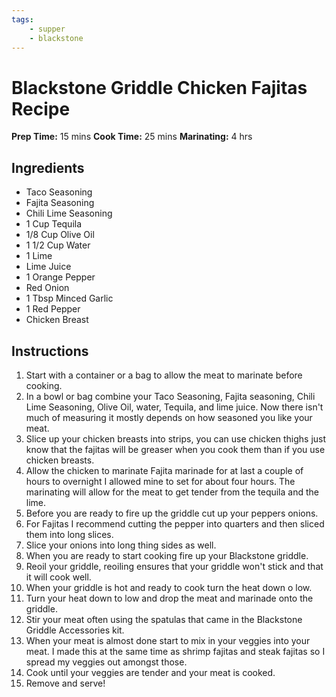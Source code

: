 ```yaml
---
tags:
    - supper
    - blackstone
---
```


# Blackstone Griddle Chicken Fajitas Recipe

**Prep Time:** 15 mins
**Cook Time:** 25 mins
**Marinating:** 4 hrs

## Ingredients

- Taco Seasoning
- Fajita Seasoning
- Chili Lime Seasoning
- 1 Cup Tequila
- 1/8 Cup Olive Oil
- 1 1/2 Cup Water
- 1 Lime
- Lime Juice
- 1 Orange Pepper
- Red Onion
- 1 Tbsp Minced Garlic
- 1 Red Pepper
- Chicken Breast

## Instructions

1. Start with a container or a bag to allow the meat to marinate before cooking.
1. In a bowl or bag combine your Taco Seasoning, Fajita seasoning, Chili Lime Seasoning, Olive Oil, water, Tequila, and lime juice.  Now there isn't much of measuring it mostly depends on how seasoned you like your meat.
1. Slice up your chicken breasts into strips, you can use chicken thighs just know that the fajitas will be greaser when you cook them than if you use chicken breasts.
1. Allow the chicken to marinate  Fajita marinade for at last a couple of hours to overnight I allowed mine to set for about four hours.  The marinating will allow for the meat to get tender from the tequila and the lime.
1. Before you are ready to fire up the griddle cut up your peppers onions.
1. For Fajitas I recommend cutting the pepper into quarters and then sliced them into long slices.
1. Slice your onions into long thing sides as well.
1. When you are ready to start cooking fire up your Blackstone griddle.
1. Reoil your griddle, reoiling ensures that your griddle won't stick and that it will cook well.
1. When your griddle is hot and ready to cook turn the heat down o low.
1. Turn your heat down to low and drop the meat and marinade onto the griddle.
1. Stir your meat often using the spatulas that came in the Blackstone Griddle Accessories kit.
1. When your meat is almost done start to mix in your veggies into your meat. I made this at the same time as shrimp fajitas and steak fajitas so I spread my veggies out amongst those.
1. Cook until your veggies are tender and your meat is cooked.
1. Remove and serve!
